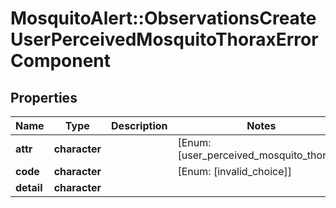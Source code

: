 # MosquitoAlert::ObservationsCreateUserPerceivedMosquitoThoraxErrorComponent


## Properties
Name | Type | Description | Notes
------------ | ------------- | ------------- | -------------
**attr** | **character** |  | [Enum: [user_perceived_mosquito_thorax]] 
**code** | **character** |  | [Enum: [invalid_choice]] 
**detail** | **character** |  | 


